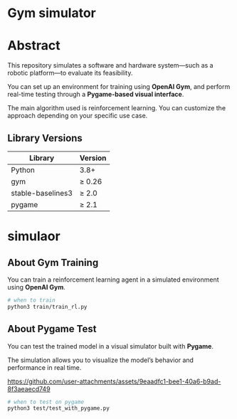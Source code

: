 # Gym simulator

# Abstract

This repository simulates a software and hardware system—such as a robotic platform—to evaluate its feasibility.

You can set up an environment for training using **OpenAI Gym**, and perform real-time testing through a **Pygame-based visual interface**. 

The main algorithm used is reinforcement learning. You can customize the approach depending on your specific use case.

## Library Versions

| Library          | Version       |
|------------------|----------------|
| Python           | 3.8+           |
| gym              | ≥ 0.26         |
| stable-baselines3 | ≥ 2.0         |
| pygame           | ≥ 2.1          |

# simulaor

## About Gym Training
You can train a reinforcement learning agent in a simulated environment using **OpenAI Gym**.

```bash
# when to train 
python3 train/train_rl.py
```

## About Pygame Test

You can test the trained model in a visual simulator built with **Pygame**.

The simulation allows you to visualize the model’s behavior and performance in real time.

https://github.com/user-attachments/assets/9eaadfc1-bee1-40a6-b9ad-8f3aeaecd749

```bash
# when to test on pygame
python3 test/test_with_pygame.py
```
